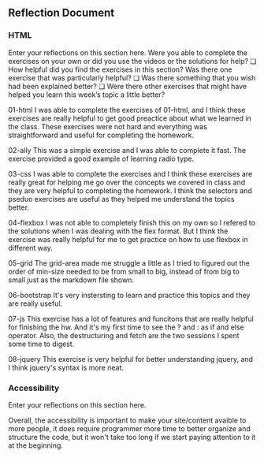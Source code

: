 ## Reflection Document

### HTML

Enter your reflections on this section here.
Were you able to complete the exercises on your own or did you use the
videos or the solutions for help?
❏ How helpful did you find the exercises in this section? Was there one
exercise that was particularly helpful?
❏ Was there something that you wish had been explained better?
❏ Were there other exercises that might have helped you learn this week’s topic a little better?

01-html
I was able to complete the exercises of 01-html, and I think these exercises are really helpful to get good preactice about what we learned in the class. These exercises were not hard and everything was straightforward and useful for completing the homework.

02-ally
This was a simple exercise and I was able to complete it fast. The exercise provided a good example of learning radio type.

03-css
I was able to complete the exercises and I think these exercises are really great for helping me go over the concepts we covered in class and they are very helpful to completing the homework. I think the selectors and pseduo exercises are useful as they helped me understand the topics better.

04-flexbox
I was not able to completely finish this on my own so I refered to the solutions when I was dealing with the flex format. But I think the exercise was really helpful for me to get practice on how to use flexbox in different way.

05-grid
The grid-area made me struggle a little as I tried to figured out the order of min-size needed to be from small to big, instead of from big to small just as the markdown file shown.

06-bootstrap
It's very instersting to learn and practice this topics and they are really useful.

07-js
This exercise has a lot of features and funcitons that are really helpful for finishing the hw. And it's my first time to see the ? and : as if and else operator. Also, the destructuring and fetch are the two sessions I spent some time to digest.

08-jquery
This exercise is very helpful for better understanding jquery, and I think jquery's syntax is more neat.

### Accessibility

Enter your reflections on this section here.

Overall, the accessibility is important to make your site/content avaible to more people, it does require programmer more time to better organize and structure the code, but it won't take too long if we start paying attention to it at the beginning.
